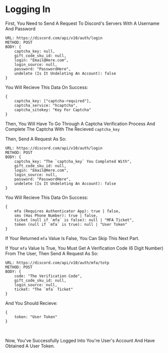 # Logging In

First, You Need to Send A Request To Discord's Servers With A Username And Password

```Request
URL: https://discord.com/api/v10/auth/login
METHOD: POST
BODY: {
    captcha_key: null,
    gift_code_sku_id: null,
    login: "Email@Here.com",
    login_source: null,
    password: "PasswordHere",
    undelete (Is It Undeleting An Account): false
}
```

You Will Recieve This Data On Success:

```Response
{
    captcha_key: ["captcha-required"],
    captcha_service: "hcaptcha",
    captcha_sitekey: "Key For Captcha"
}
```

Then, You Will Have To Go Through A Captcha Verification Process And Complete The Captcha With The Recieved `captcha_key`

Then, Send A Request As So:

```Request
URL: https://discord.com/api/v10/auth/login
METHOD: POST
BODY: {
    captcha_key: "The `captcha_key` You Completed With",
    gift_code_sku_id: null,
    login: "Email@Here.com",
    login_source: null,
    password: "PasswordHere",
    undelete (Is It Undeleting An Account): false
}
```

You Will Recieve This Data On Success:

```Response
{
    mfa (Requires Authenticator App): true | false,
    sms (Has Phone Number): true | false,
    ticket (null if `mfa` is false): null | "MFA Ticket",
    token (null if `mfa` is true): null | "User Token"
}
```

If Your Returned `mfa` Value Is False, You Can Skip This Next Part.

If Your `mfa` Value Is True, You Must Get A Verification Code (6 Digit Number) From The User, Then Send A Request As So:

```Request
URL: https://discord.com/api/v10/auth/mfa/totp
METHOD: POST
BODY: {
    code: "The Verification Code",
    gift_code_sku_id: null,
    login_source: null,
    ticket: "The `mfa` Ticket"
}
```

And You Should Recieve:

```Response
{
    token: "User Token"
}
```

<br />

Now, You've Successfully Logged Into You're User's Account And Have Obtained A User Token.
